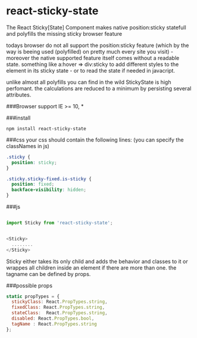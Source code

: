 # react-sticky-state
The React Sticky[State] Component makes native position:sticky statefull and polyfills the missing sticky browser feature 


todays browser do not all support the position:sticky feature (which by the way is beeing used (polyfilled) on pretty much every site you visit) - moreover the native supported feature itself comes without a readable state. something like a:hover => div:sticky to add different styles to the element in its sticky state - or to read the state if needed in javacript. 

unlike almost all polyfills you can find in the wild StickyState is high perfomant. the calculations are reduced to a minimum by persisting several attributes.


###Browser support
IE >= 10, *

###install
```
npm install react-sticky-state
```

###css
your css should contain the following lines: 
(you can specify the classNames in js)
```css
.sticky {
  position: sticky;
}

.sticky.sticky-fixed.is-sticky {
  position: fixed;
  backface-visibility: hidden;
}
```

###js
```javascript

import Sticky from 'react-sticky-state';


<Sticky>
  ........
</Sticky>

```

Sticky either takes its only child and adds the behavior and classes to it or wrappes all children inside an element if there are more than one. the tagname can be defined by props.

###possible props 

```javascript
static propTypes = {
  stickyClass: React.PropTypes.string,
  fixedClass: React.PropTypes.string,
  stateClass:  React.PropTypes.string,
  disabled: React.PropTypes.bool,
  tagName : React.PropTypes.string
};
```

